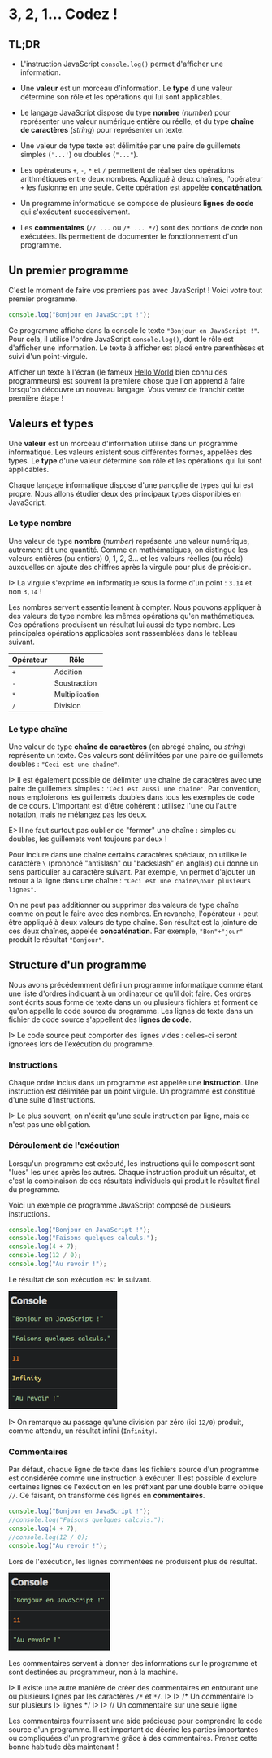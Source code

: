 # 3, 2, 1... Codez !

## TL;DR

* L'instruction JavaScript `console.log()` permet d'afficher une information.

* Une **valeur** est un morceau d'information. Le **type** d'une valeur détermine son rôle et les opérations qui lui sont applicables.

* Le langage JavaScript dispose du type **nombre** (*number*) pour représenter une valeur numérique entière ou réelle, et du type **chaîne de caractères** (*string*) pour représenter un texte.

* Une valeur de type texte est délimitée par une paire de guillemets simples (`'...'`) ou doubles (`"..."`).

* Les opérateurs `+`, `-`, `*` et `/` permettent de réaliser des opérations arithmétiques entre deux nombres. Appliqué à deux chaînes, l'opérateur `+` les fusionne en une seule. Cette opération est appelée **concaténation**.

* Un programme informatique se compose de plusieurs **lignes de code** qui s'exécutent successivement.

* Les **commentaires** (`// ...` ou `/* ... */`) sont des portions de code non exécutées. Ils permettent de documenter le fonctionnement d'un programme.

## Un premier programme

C'est le moment de faire vos premiers pas avec JavaScript ! Voici votre tout premier programme.

```javascript
console.log("Bonjour en JavaScript !");
```

Ce programme affiche dans la console le texte `"Bonjour en JavaScript !"`. Pour cela, il utilise l'ordre JavaScript `console.log()`, dont le rôle est d'afficher une information. Le texte à afficher est placé entre parenthèses et suivi d'un point-virgule.

Afficher un texte à l'écran (le fameux [Hello World](https://fr.wikipedia.org/wiki/Hello_world) bien connu des programmeurs) est souvent la première chose que l'on apprend à faire lorsqu'on découvre un nouveau langage. Vous venez de franchir cette première étape !

## Valeurs et types

Une **valeur** est un morceau d'information utilisé dans un programme informatique. Les valeurs existent sous différentes formes, appelées des types. Le **type** d'une valeur détermine son rôle et les opérations qui lui sont applicables.

Chaque langage informatique dispose d'une panoplie de types qui lui est propre. Nous allons étudier deux des principaux types disponibles en JavaScript.

### Le type nombre

Une valeur de type **nombre** (*number*) représente une valeur numérique, autrement dit une quantité. Comme en mathématiques, on distingue les valeurs entières (ou entiers) 0, 1, 2, 3... et les valeurs réelles (ou réels) auxquelles on ajoute des chiffres après la virgule pour plus de précision.

I> La virgule s'exprime en informatique sous la forme d'un point : `3.14` et non `3,14` !

Les nombres servent essentiellement à compter. Nous pouvons appliquer à des valeurs de type nombre les mêmes opérations qu'en mathématiques. Ces opérations produisent un résultat lui aussi de type nombre. Les principales opérations applicables sont rassemblées dans le tableau suivant.

|Opérateur|Rôle|
|---------|----|
|`+`|Addition|
|`-`|Soustraction|
|`*`|Multiplication|
|`/`|Division|

### Le type chaîne

Une valeur de type **chaîne de caractères** (en abrégé chaîne, ou *string*) représente un texte. Ces valeurs sont délimitées par une paire de guillemets doubles : `"Ceci est une chaîne"`.

I> Il est également possible de délimiter une chaîne de caractères avec une paire de guillemets simples : `'Ceci est aussi une chaîne'`. Par convention, nous emploierons les guillemets doubles dans tous les exemples de code de ce cours. L'important est d'être cohérent : utilisez l'une ou l'autre notation, mais ne mélangez pas les deux.

E> Il ne faut surtout pas oublier de "fermer" une chaîne : simples ou doubles, les guillemets vont toujours par deux !

Pour inclure dans une chaîne certains caractères spéciaux, on utilise le caractère `\` (prononcé "antislash" ou "backslash" en anglais) qui donne un sens particulier au caractère suivant. Par exemple, `\n` permet d'ajouter un retour à la ligne dans une chaîne : `"Ceci est une chaîne\nSur plusieurs lignes"`.

On ne peut pas additionner ou supprimer des valeurs de type chaîne comme on peut le faire avec des nombres. En revanche, l'opérateur `+` peut être appliqué à deux valeurs de type chaîne. Son résultat est la jointure de ces deux chaînes, appelée **concaténation**. Par exemple, `"Bon"+"jour"` produit le résultat `"Bonjour"`.

## Structure d'un programme

Nous avons précédemment défini un programme informatique comme étant une liste d'ordres indiquant à un ordinateur ce qu'il doit faire. Ces ordres sont écrits sous forme de texte dans un ou plusieurs fichiers et forment ce qu'on appelle le code source du programme. Les lignes de texte dans un fichier de code source s'appellent des **lignes de code**.

I> Le code source peut comporter des lignes vides : celles-ci seront ignorées lors de l'exécution du programme.

### Instructions

Chaque ordre inclus dans un programme est appelée une **instruction**. Une instruction est délimitée par un point virgule. Un programme est constitué d'une suite d'instructions.

I> Le plus souvent, on n'écrit qu'une seule instruction par ligne, mais ce n'est pas une obligation.

### Déroulement de l'exécution

Lorsqu'un programme est exécuté, les instructions qui le composent sont "lues" les unes après les autres. Chaque instruction produit un résultat, et c'est la combinaison de ces résultats individuels qui produit le résultat final du programme.

Voici un exemple de programme JavaScript composé de plusieurs instructions.

```js
console.log("Bonjour en JavaScript !");
console.log("Faisons quelques calculs.");
console.log(4 + 7);
console.log(12 / 0);
console.log("Au revoir !");
```

Le résultat de son exécution est le suivant.

![Résultat de l'exécution](images/chapter01-01.png)

I> On remarque au passage qu'une division par zéro (ici `12/0`) produit, comme attendu, un résultat infini (`Infinity`).

### Commentaires

Par défaut, chaque ligne de texte dans les fichiers source d'un programme est considérée comme une instruction à exécuter. Il est possible d'exclure certaines lignes de l'exécution en les préfixant par une double barre oblique `//`. Ce faisant, on transforme ces lignes en **commentaires**.

```js
console.log("Bonjour en JavaScript !");
//console.log("Faisons quelques calculs.");
console.log(4 + 7);
//console.log(12 / 0);
console.log("Au revoir !");
```

Lors de l'exécution, les lignes commentées ne produisent plus de résultat.

![Résultat de l'exécution](images/chapter01-03.png)

Les commentaires servent à donner des informations sur le programme et sont destinées au programmeur, non à la machine.

I> Il existe une autre manière de créer des commentaires en entourant une ou plusieurs lignes par les caractères `/*` et `*/`.
I>
I>     /* Un commentaire
I>     sur plusieurs
I>     lignes */
I>
I>     // Un commentaire sur une seule ligne

Les commentaires fournissent une aide précieuse pour comprendre le code source d'un programme. Il est important de décrire les parties importantes ou compliquées d'un programme grâce à des commentaires. Prenez cette bonne habitude dès maintenant !
